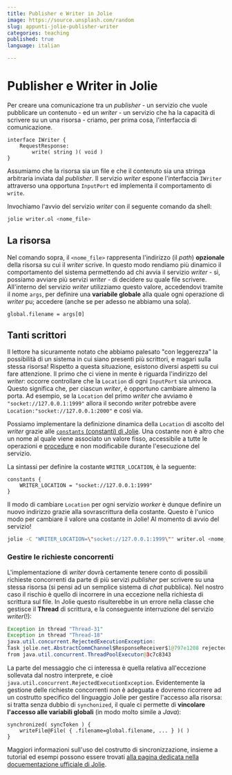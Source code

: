 ```yaml
---
title: Publisher e Writer in Jolie
image: https://source.unsplash.com/random
slug: appunti-jolie-publisher-writer
categories: teaching
published: true
language: italian

---
```


# Publisher e Writer in Jolie

Per creare una comunicazione tra un _publisher_ - un servizio che vuole pubblicare un contenuto - ed un _writer_ - un servizio che ha la capacità di scrivere su un una risorsa - criamo, per prima cosa, l'interfaccia di comunicazione.

```jolie
interface IWriter {
    RequestResponse:
        write( string )( void )
}
```

Assumiamo che la risorsa sia un file e che il contenuto sia una stringa arbitraria inviata dal _publisher_. Il servizio _writer_ espone l'interfaccia `IWriter` attraverso una opportuna `InputPort` ed implementa il comportamento di `write`.

Invochiamo l'avvio del servizio _writer_ con il seguente comando da shell:

```bash
jolie writer.ol <nome_file>
```

## La risorsa

Nel comando sopra, il `<nome_file>` rappresenta l'indirizzo (il _path_) **opzionale** della risorsa su cui il _writer_ scrive. In questo modo rendiamo più dinamico il comportamento del sistema permettendo ad chi avvia il servizio _writer_ - sì, possiamo avviare più servizi _writer_ - di decidere su quale file scrivere.
All'interno del servizio _writer_ utilizziamo questo valore, accedendovi tramite il nome `args`, per definire una **variabile globale** alla quale ogni operazione di _writer_ pu; accedere (anche se per adesso ne abbiamo una sola).

```jolie
global.filename = args[0]
```

## Tanti scrittori

Il lettore ha sicuramente notato che abbiamo palesato "con leggerezza" la possibilità di un sistema in cui siano presenti più scrittori, e magari sulla stessa risorsa! 
Rispetto a questa situazione, esistono diversi  aspetti su cui fare attenzione. 
Il primo che ci viene in mente è riguarda l'indirizzo del _writer_: occorre controllare che la `Location` di ogni `InputPort` sia univoca. 
Questo significa che, per ciascun _writer_, è opportuno cambiare almeno la porta. Ad esempio, se la `Location` del primo _writer_ che avviamo è `"socket://127.0.0.1:1999"` allora il secondo _writer_ potrebbe avere `Location:"socket://127.0.0.1:2000"` e così via.

Possiamo implementare la definizione dinamica della `Location` di ascolto del _writer_ grazie alle [`constants` (constanti) di Jolie](https://jolielang.gitbook.io/docs/language-tools-and-standard-library/basics/constants).
Una costante non è altro che un nome al quale viene associato un valore fisso, accessibile a tutte le operazioni e [procedure](https://jolielang.gitbook.io/docs/language-tools-and-standard-library/basics/define) e non modificabile durante l'esecuzione del servizio.

La sintassi per definire la costante `WRITER_LOCATION`, è la seguente:

```jolie
constants {
    WRITER_LOCATION = "socket://127.0.0.1:1999"
}
```

Il modo di cambiare `Location` per ogni servizio _worker_ è dunque definire un nuovo indirizzo grazie alla sovrascrittura della costante. Questo è l'unico modo per cambiare il valore una costante in Jolie! Al momento di avvio del servizio!

```bash
jolie -C "WRITER_LOCATION=\"socket://127.0.0.1:1999\"" writer.ol <nome_file>
```

### Gestire le richieste concorrenti

L'implementazione di _writer_ dovrà certamente tenere conto di possibili richieste concorrenti da parte di più servizi _publisher_ per scrivere su una stessa risorsa (si pensi ad un semplice sistema di _chat_ pubblica).
Nel nostro caso il rischio è quello di incorrere in una eccezione nella richiesta di scrittura sul file. In Jolie questo risulterebbe in un errore nella classe che gestisce il **Thread** di scrittura, e la conseguente interruzione del servizio _writer_(!):

```java
Exception in thread "Thread-31" 
Exception in thread "Thread-18" 
java.util.concurrent.RejectedExecutionException: 
Task jolie.net.AbstractCommChannel$ResponseReceiver$1@797e1208 rejected 
from java.util.concurrent.ThreadPoolExecutor@3c7c8343
```

La parte del messaggio che ci interessa è quella relativa all'eccezione sollevata dal nostro interprete, e cioè `java.util.concurrent.RejectedExecutionException`. Evidentemente la gestione delle richieste concorrenti non è adeguata e dovremo ricorrere ad un costrutto specifico del linguaggio Jolie per gestire l'accesso alla risorsa: si tratta senza dubbio di `synchonized`, il quale ci permette di **vincolare l'accesso alle variabili globali** (in modo molto simile a _Java_):

```jolie
synchronized( syncToken ) {
    writeFile@File( { .filename=global.filename, ... } )( )
}
```

Maggiori informazioni sull'uso del costrutto di sincronizzazione, insieme a tutorial ed esempi possono essere trovati [alla pagina dedicata nella docuementazione ufficiale di Jolie](https://jolielang.gitbook.io/docs/language-tools-and-standard-library/basics/processes). 